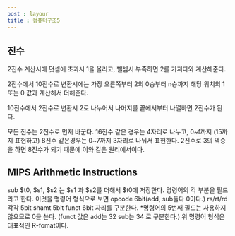 ```yaml
---
post : layour
title : 컴퓨터구조5
---
```

## 진수
2진수 계산시에 덧셈에 초과시 1을 올리고, 뺄셈시 부족하면 2를 가져다와 계산해준다.

2진수에서 10진수로 변환시에는 가장 오른쪽부터 2의 0승부터 n승까지 해당 위치의 1 또는 0 값과 계산해서 더해준다.

10진수에서 2진수로 변환시 2로 나누어서 나머지를 끝에서부터 나열하면 2진수가 된다.

모든 진수는 2진수로 먼저 바꾼다.
16진수 같은 경우는 4자리로 나누고, 0~f까지 (15까지 표현하고) 8진수 같은경우는 0~7까지 3자리로 나눠서 표현한다. 2진수로 3의 멱승을 하면 8진수가 되기 때문에 이와 같은 원리에서이다.

## MIPS Arithmetic Instructions
sub $t0, $s1, $s2 는 $s1 과 $s2를 더해서 $t0에 저장한다.
명령어의 각 부분을 필드 라고 한다. 
이것을 명령어 형식으로 보면 
opcode 6bit(add, sub둘다 0이다.) rs/rt/rd 각각 5bit shamt 5bit funct 6bit 자리를 구분한다.
*명령어의 5번째 필드는 사용하지 않으므로 0을 쓴다.
(funct 값은 add는 32 sub는 34 로 구분한다.) 위 명령어 형식은 대표적인 R-fomat이다.
